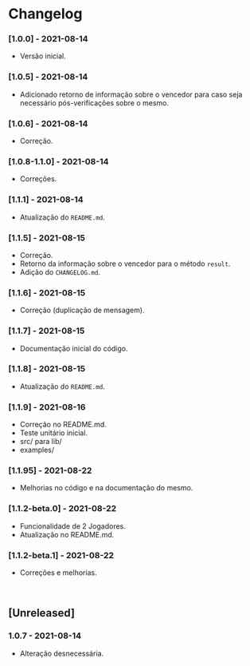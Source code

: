 # Changelog

### [1.0.0] - 2021-08-14 
- Versão inicial.

### [1.0.5] - 2021-08-14 
- Adicionado retorno de informação sobre o vencedor para caso seja necessário pós-verificações sobre o mesmo.

### [1.0.6] - 2021-08-14
- Correção.

### [1.0.8-1.1.0] - 2021-08-14
- Correções.

### [1.1.1] - 2021-08-14 
- Atualização do `README.md`.

### [1.1.5] - 2021-08-15
- Correção.
- Retorno da informação sobre o vencedor para o método `result`.
- Adição do `CHANGELOG.md`.

### [1.1.6] - 2021-08-15
- Correção (duplicação de mensagem).

### [1.1.7] - 2021-08-15
- Documentação inicial do código.

### [1.1.8] - 2021-08-15
- Atualização do `README.md`.

### [1.1.9] - 2021-08-16
- Correção no README.md.
- Teste unitário inicial.
- src/ para lib/
- examples/

### [1.1.95] - 2021-08-22
- Melhorias no código e na documentação do mesmo.

### [1.1.2-beta.0] - 2021-08-22
- Funcionalidade de 2 Jogadores.
- Atualização no README.md.

### [1.1.2-beta.1] - 2021-08-22
- Correções e melhorias.

<br />

## [Unreleased]
### 1.0.7 - 2021-08-14 
- Alteração desnecessária.

